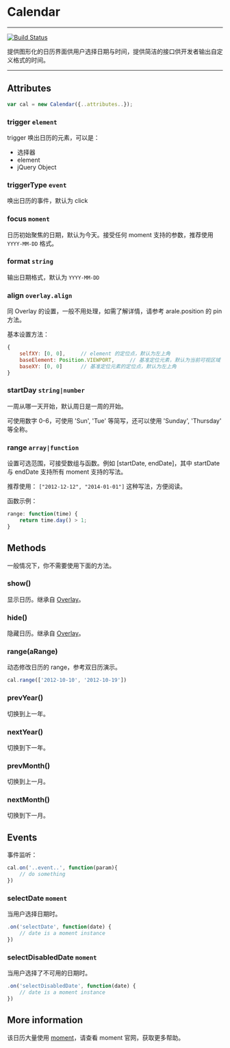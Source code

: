 # Calendar

-------------

[![Build Status](https://secure.travis-ci.org/aralejs/calendar.png)](https://travis-ci.org/aralejs/calendar)


提供图形化的日历界面供用户选择日期与时间，提供简洁的接口供开发者输出自定义格式的时间。

------------


## Attributes

```javascript
var cal = new Calendar({..attributes..});
```


### trigger `element`

trigger 唤出日历的元素，可以是：

- 选择器
- element
- jQuery Object


### triggerType `event`

唤出日历的事件，默认为 click

### focus `moment`

日历初始聚焦的日期，默认为今天。接受任何 moment 支持的参数，推荐使用 ``YYYY-MM-DD`` 格式。

### format `string`

输出日期格式，默认为 ``YYYY-MM-DD``

### align `overlay.align`

同 Overlay 的设置，一般不用处理，如需了解详情，请参考 arale.position 的 pin 方法。

基本设置方法：

```javascript
{
    selfXY: [0, 0],     // element 的定位点，默认为左上角
    baseElement: Position.VIEWPORT,     // 基准定位元素，默认为当前可视区域
    baseXY: [0, 0]      // 基准定位元素的定位点，默认为左上角
}
```

### startDay `string|number`

一周从哪一天开始，默认周日是一周的开始。

可使用数字 0-6，可使用 'Sun', 'Tue' 等简写，还可以使用 'Sunday', 'Thursday' 等全称。

### range `array|function`

设置可选范围，可接受数组与函数。例如 [startDate, endDate]，其中 startDate 与 endDate 支持所有 moment 支持的写法。

推荐使用： ``["2012-12-12", "2014-01-01"]`` 这种写法，方便阅读。

函数示例：

```javascript
range: function(time) {
    return time.day() > 1;
}
```


## Methods

一般情况下，你不需要使用下面的方法。

### show()

显示日历。继承自 [Overlay](http://aralejs.org/overlay/)。

### hide()

隐藏日历。继承自 [Overlay](http://aralejs.org/overlay/)。

### range(aRange)

动态修改日历的 range，参考双日历演示。

```javascript
cal.range(['2012-10-10', '2012-10-19'])
```

### prevYear()

切换到上一年。

### nextYear()

切换到下一年。

### prevMonth()

切换到上一月。

### nextMonth()

切换到下一月。


## Events

事件监听：

```javascript
cal.on('..event..', function(param){
    // do something
})
```

### selectDate `moment`

当用户选择日期时。

```javascript
.on('selectDate', function(date) {
    // date is a moment instance
})
```

### selectDisabledDate `moment`

当用户选择了不可用的日期时。

```javascript
.on('selectDisabledDate', function(date) {
    // date is a moment instance
})
```

## More information

该日历大量使用 [moment](http://momentjs.com)，请查看 moment 官网，获取更多帮助。
